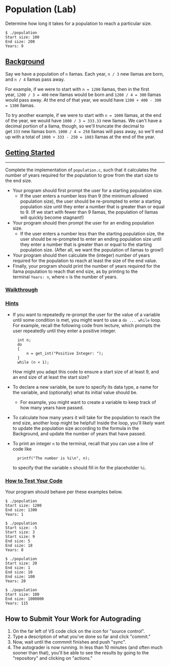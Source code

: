 # Population (Lab)

Determine how long it takes for a population to reach a particular size.

```
$ ./population
Start size: 100
End size: 200
Years: 9

```

[Background](https://cs50.harvard.edu/x/2023/labs/1/#background)
----------------------------------------------------------------

Say we have a population of `n` llamas. Each year, `n / 3` new llamas are born, and `n / 4` llamas pass away.

For example, if we were to start with `n = 1200` llamas, then in the first year, `1200 / 3 = 400` new llamas would be born and `1200 / 4 = 300` llamas would pass away. At the end of that year, we would have `1200 + 400 - 300 = 1300` llamas.

To try another example, if we were to start with `n = 1000` llamas, at the end of the year, we would have `1000 / 3 = 333.33` new llamas. We can't have a decimal portion of a llama, though, so we'll truncate the decimal to get `333` new llamas born. `1000 / 4 = 250` llamas will pass away, so we'll end up with a total of `1000 + 333 - 250 = 1083` llamas at the end of the year.

[Getting Started](https://cs50.harvard.edu/x/2023/labs/1/#getting-started)
--------------------------------------------------------------------------

----------------------------------------------------------------------------------------

Complete the implementation of `population.c`, such that it calculates the number of years required for the population to grow from the start size to the end size.

-   Your program should first prompt the user for a starting population size.
    -   If the user enters a number less than 9 (the minimum allowed population size), the user should be re-prompted to enter a starting population size until they enter a number that is greater than or equal to 9. (If we start with fewer than 9 llamas, the population of llamas will quickly become stagnant!)
-   Your program should then prompt the user for an ending population size.
    -   If the user enters a number less than the starting population size, the user should be re-prompted to enter an ending population size until they enter a number that is greater than or equal to the starting population size. (After all, we want the population of llamas to grow!)
-   Your program should then calculate the (integer) number of years required for the population to reach at least the size of the end value.
-   Finally, your program should print the number of years required for the llama population to reach that end size, as by printing to the terminal `Years: n`, where `n` is the number of years.

### [Walkthrough](https://cs50.harvard.edu/x/2023/labs/1/#walkthrough)

### [Hints](https://cs50.harvard.edu/x/2023/labs/1/#hints)

-   If you want to repeatedly re-prompt the user for the value of a variable until some condition is met, you might want to use a `do ... while` loop. For example, recall the following code from lecture, which prompts the user repeatedly until they enter a positive integer.

    ```
      int n;
      do
      {
          n = get_int("Positive Integer: ");
      }
      while (n < 1);

    ```

    How might you adapt this code to ensure a start size of at least 9, and an end size of at least the start size?

-   To declare a new variable, be sure to specify its data type, a name for the variable, and (optionally) what its initial value should be.
    -   For example, you might want to create a variable to keep track of how many years have passed.
-   To calculate how many years it will take for the population to reach the end size, another loop might be helpful! Inside the loop, you'll likely want to update the population size according to the formula in the Background, and update the number of years that have passed.

-   To print an integer `n` to the terminal, recall that you can use a line of code like

    ```
      printf("The number is %i\n", n);

    ```

    to specify that the variable `n` should fill in for the placeholder `%i`.

### [How to Test Your Code](https://cs50.harvard.edu/x/2023/labs/1/#how-to-test-your-code)

Your program should behave per these examples below.

```
$ ./population
Start size: 1200
End size: 1300
Years: 1

```

```
$ ./population
Start size: -5
Start size: 3
Start size: 9
End size: 5
End size: 18
Years: 8

```

```
$ ./population
Start size: 20
End size: 1
End size: 10
End size: 100
Years: 20

```

```
$ ./population
Start size: 100
End size: 1000000
Years: 115

```
## How to Submit Your Work for Autograding
1. On the far left of VS code click on the icon for "source control".
2. Type a description of what you've done so far and click "commit."
3. Now, wait until the commmit finishes and push "sync".
4. The autograder is now running. In less than 10 minutes (and often much sooner than that), you'll be able to see the results by going to the "repository" and clicking on "actions."
